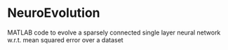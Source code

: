 # NeuroEvolution
MATLAB code to evolve a sparsely connected single layer neural network w.r.t. mean squared error over a dataset
